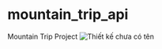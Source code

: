 # mountain_trip_api

Mountain Trip Project
![Thiết kế chưa có tên](https://user-images.githubusercontent.com/90996598/171013864-970d3d2a-600a-4d0a-8eb3-eb698a12d1bc.png)
